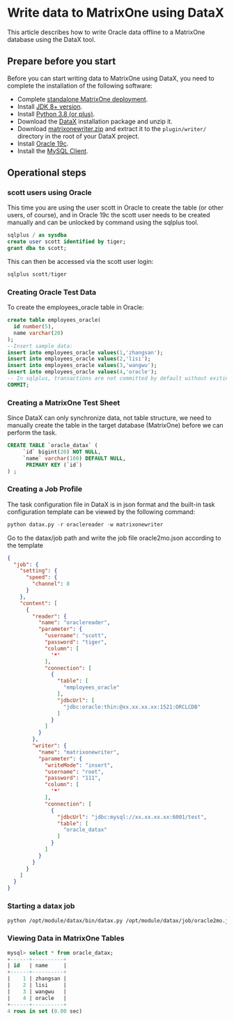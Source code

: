 # Write data to MatrixOne using DataX

This article describes how to write Oracle data offline to a MatrixOne database using the DataX tool.

## Prepare before you start

Before you can start writing data to MatrixOne using DataX, you need to complete the installation of the following software:

- Complete [standalone MatrixOne deployment](../../../../Get-Started/install-standalone-matrixone.md).
- Install [JDK 8+ version](https://www.oracle.com/sg/java/technologies/javase/javase8-archive-downloads.html).
- Install [Python 3.8 (or plus)](https://www.python.org/downloads/).
- Download the [DataX](https://datax-opensource.oss-cn-hangzhou.aliyuncs.com/202210/datax.tar.gz) installation package and unzip it.
- Download [matrixonewriter.zip](https://community-shared-data-1308875761.cos.ap-beijing.myqcloud.com/artwork/docs/develop/Computing-Engine/datax-write/matrixonewriter.zip) and extract it to the `plugin/writer/` directory in the root of your DataX project.
- Install [Oracle 19c](https://www.oracle.com/database/technologies/oracle-database-software-downloads.html).
- Install the <a href="https://dev.mysql.com/downloads/mysql" target="_blank">MySQL Client</a>.

## Operational steps

### scott users using Oracle

This time you are using the user scott in Oracle to create the table (or other users, of course), and in Oracle 19c the scott user needs to be created manually and can be unlocked by command using the sqlplus tool.

```sql
sqlplus / as sysdba
create user scott identified by tiger;
grant dba to scott;
```

This can then be accessed via the scott user login:

```sql
sqlplus scott/tiger
```

### Creating Oracle Test Data

To create the employees\_oracle table in Oracle:

```sql
create table employees_oracle(
  id number(5),
  name varchar(20)
);
--Insert sample data:
insert into employees_oracle values(1,'zhangsan');
insert into employees_oracle values(2,'lisi');
insert into employees_oracle values(3,'wangwu');
insert into employees_oracle values(4,'oracle');
-- In sqlplus, transactions are not committed by default without exiting, so you need to commit the transaction manually after inserting the data (or perform the insertion with a tool such as DBeaver)
COMMIT;
```

### Creating a MatrixOne Test Sheet

Since DataX can only synchronize data, not table structure, we need to manually create the table in the target database (MatrixOne) before we can perform the task.

```sql
CREATE TABLE `oracle_datax` (
     `id` bigint(20) NOT NULL,
     `name` varchar(100) DEFAULT NULL,
      PRIMARY KEY (`id`)
) ;
```

### Creating a Job Profile

The task configuration file in DataX is in json format and the built-in task configuration template can be viewed by the following command:

```python
python datax.py -r oraclereader -w matrixonewriter
```

Go to the datax/job path and write the job file oracle2mo.json according to the template

```json
{
  "job": {
    "setting": {
      "speed": {
        "channel": 8
      }
    },
    "content": [
      {
        "reader": {
          "name": "oraclereader",
          "parameter": {
            "username": "scott",
            "password": "tiger",
            "column": [
              '*'
            ],
            "connection": [
              {
                "table": [
                  "employees_oracle"
                ],
                "jdbcUrl": [
                  "jdbc:oracle:thin:@xx.xx.xx.xx:1521:ORCLCDB"
                ]
              }
            ]
          }
        },
        "writer": {
          "name": "matrixonewriter",
          "parameter": {
            "writeMode": "insert",
            "username": "root",
            "password": "111",
            "column": [
              '*'
            ],
            "connection": [
              {
                "jdbcUrl": "jdbc:mysql://xx.xx.xx.xx:6001/test",
                "table": [
                  "oracle_datax"
                ]
              }
            ]
          }
        }
      }
    ]
  }
}
```

### Starting a datax job

```bash
python /opt/module/datax/bin/datax.py /opt/module/datax/job/oracle2mo.json
```

### Viewing Data in MatrixOne Tables

```sql
mysql> select * from oracle_datax;
+------+----------+
| id   | name     |
+------+----------+
|    1 | zhangsan |
|    2 | lisi     |
|    3 | wangwu   |
|    4 | oracle   |
+------+----------+
4 rows in set (0.00 sec)
```
